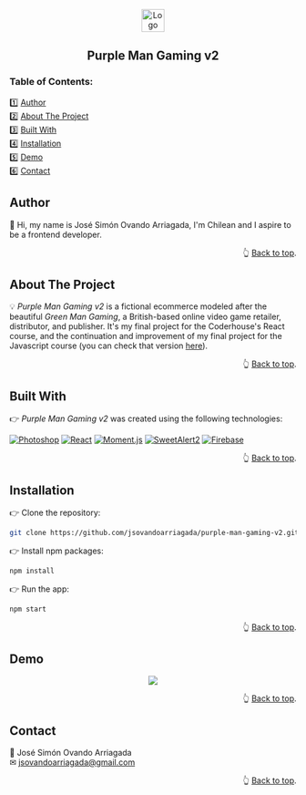 <a name="readme-top"></a>

<!-- PROJECT LOGO -->
<div align="center">
  <a href="https://github.com/jsovandoarriagada/purple-man-gaming-v2">
    <img src="https://i.ibb.co/gWDVHGx/logo.png" alt="Logo" width="40" height="40">
  </a>
  <h2 align="center">Purple Man Gaming v2</h2>
</div>

<!-- TABLE OF CONTENTS -->
<h3>Table of Contents:</h3>

1️⃣ <a href="#author">Author</a>\
2️⃣ <a href="#about-the-project">About The Project</a>\
3️⃣ <a href="#built-with">Built With</a>\
4️⃣ <a href="#installation">Installation</a>\
5️⃣ <a href="#demo">Demo</a>\
6️⃣ <a href="#contact">Contact</a>

<!-- AUTHOR -->
## Author

👋 Hi, my name is José Simón Ovando Arriagada, I'm Chilean and I aspire to be a frontend developer.

<p align="right">👆 <a href="#readme-top">Back to top</a>.</p>

<!-- ABOUT THE PROJECT -->
## About The Project

💡 <em>Purple Man Gaming v2</em> is a fictional ecommerce modeled after the beautiful <em>Green Man Gaming</em>, a British-based online video game retailer, distributor, and publisher. It's my final project for the Coderhouse's React course, and the continuation and improvement of my final project for the Javascript course (you can check that version <a href="https://jsovandoarriagada.github.io/purple-man-gaming/">here</a>).

<p align="right">👆 <a href="#readme-top">Back to top</a>.</p>

<!-- BUILT WITH -->
## Built With

👉 <em>Purple Man Gaming v2</em> was created using the following technologies:

[![Photoshop][Photoshop]][Photoshop-url] [![React][React]][React-url] [![Moment.js][Moment.js]][Moment.js-url] [![SweetAlert2][SweetAlert2]][SweetAlert2-url] [![Firebase][Firebase]][Firebase-url]

<p align="right">👆 <a href="#readme-top">Back to top</a>.</p>

<!-- INSTALLATION -->
## Installation

👉 Clone the repository:
   ```sh
   git clone https://github.com/jsovandoarriagada/purple-man-gaming-v2.git
   ```
👉 Install npm packages:
   ```sh
   npm install
   ```
👉 Run the app:
   ```sh
   npm start
   ```

<p align="right">👆 <a href="#readme-top">Back to top</a>.</p>

<!-- DEMO -->
## Demo

<p align="center">
  <img src="https://i.ibb.co/TMrcgtJ/demo.gif" />
</p>

<p align="right">👆 <a href="#readme-top">Back to top</a>.</p>

<!-- CONTACT -->
## Contact

📛 José Simón Ovando Arriagada\
✉ jsovandoarriagada@gmail.com

<p align="right">👆 <a href="#readme-top">Back to top</a>.</p>

<!-- MARKDOWN LINKS & IMAGES -->
[React]: https://img.shields.io/badge/React-20232A?style=for-the-badge&logo=react&logoColor=white
[React-url]: https://reactjs.org/
[Firebase]: https://img.shields.io/badge/Firebase-039BE5?style=for-the-badge&logo=Firebase&logoColor=white
[Firebase-url]: https://firebase.google.com/
[Photoshop]: https://img.shields.io/badge/photoshop-001e36?style=for-the-badge&logo=adobe%20photoshop&logoColor=white
[Photoshop-url]: https://www.adobe.com/products/photoshop.html
[Moment.js]: https://img.shields.io/badge/Moment.js-gray?style=for-the-badge&logo=Clockify&logoColor=white
[Moment.js-url]: https://momentjs.com/
[SweetAlert2]: https://img.shields.io/badge/SweetAlert2-purple?style=for-the-badge&logo=openstack&logoColor=white
[SweetAlert2-url]: https://sweetalert2.github.io/recipe-gallery/sweetalert2-react.html



